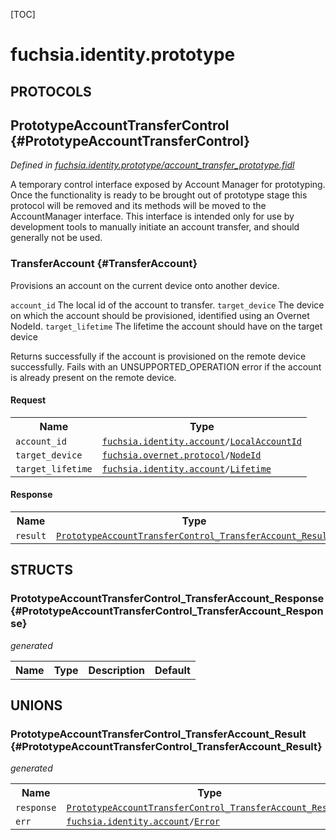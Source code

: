 [TOC]

# fuchsia.identity.prototype


## **PROTOCOLS**

## PrototypeAccountTransferControl {#PrototypeAccountTransferControl}
*Defined in [fuchsia.identity.prototype/account_transfer_prototype.fidl](https://fuchsia.googlesource.com/fuchsia/+/master/src/identity/fidl/account_transfer_prototype.fidl#17)*

<p>A temporary control interface exposed by Account Manager for prototyping.
Once the functionality is ready to be brought out of prototype stage this
protocol will be removed and its methods will be moved to the
AccountManager interface.  This interface is intended only for use by
development tools to manually initiate an account transfer, and should
generally not be used.</p>

### TransferAccount {#TransferAccount}

<p>Provisions an account on the current device onto another device.</p>
<p><code>account_id</code> The local id of the account to transfer.
<code>target_device</code> The device on which the account should be provisioned,
identified using an Overnet NodeId.
<code>target_lifetime</code> The lifetime the account should have on the target
device</p>
<p>Returns successfully if the account is provisioned on the remote device
successfully.  Fails with an UNSUPPORTED_OPERATION error if the account
is already present on the remote device.</p>

#### Request
<table>
    <tr><th>Name</th><th>Type</th></tr>
    <tr>
            <td><code>account_id</code></td>
            <td>
                <code><a class='link' href='../fuchsia.identity.account/'>fuchsia.identity.account</a>/<a class='link' href='../fuchsia.identity.account/#LocalAccountId'>LocalAccountId</a></code>
            </td>
        </tr><tr>
            <td><code>target_device</code></td>
            <td>
                <code><a class='link' href='../fuchsia.overnet.protocol/'>fuchsia.overnet.protocol</a>/<a class='link' href='../fuchsia.overnet.protocol/#NodeId'>NodeId</a></code>
            </td>
        </tr><tr>
            <td><code>target_lifetime</code></td>
            <td>
                <code><a class='link' href='../fuchsia.identity.account/'>fuchsia.identity.account</a>/<a class='link' href='../fuchsia.identity.account/#Lifetime'>Lifetime</a></code>
            </td>
        </tr></table>


#### Response
<table>
    <tr><th>Name</th><th>Type</th></tr>
    <tr>
            <td><code>result</code></td>
            <td>
                <code><a class='link' href='#PrototypeAccountTransferControl_TransferAccount_Result'>PrototypeAccountTransferControl_TransferAccount_Result</a></code>
            </td>
        </tr></table>



## **STRUCTS**

### PrototypeAccountTransferControl_TransferAccount_Response {#PrototypeAccountTransferControl_TransferAccount_Response}
*generated*





<table>
    <tr><th>Name</th><th>Type</th><th>Description</th><th>Default</th></tr>
</table>







## **UNIONS**

### PrototypeAccountTransferControl_TransferAccount_Result {#PrototypeAccountTransferControl_TransferAccount_Result}
*generated*


<table>
    <tr><th>Name</th><th>Type</th><th>Description</th></tr><tr>
            <td><code>response</code></td>
            <td>
                <code><a class='link' href='#PrototypeAccountTransferControl_TransferAccount_Response'>PrototypeAccountTransferControl_TransferAccount_Response</a></code>
            </td>
            <td></td>
        </tr><tr>
            <td><code>err</code></td>
            <td>
                <code><a class='link' href='../fuchsia.identity.account/'>fuchsia.identity.account</a>/<a class='link' href='../fuchsia.identity.account/#Error'>Error</a></code>
            </td>
            <td></td>
        </tr></table>










